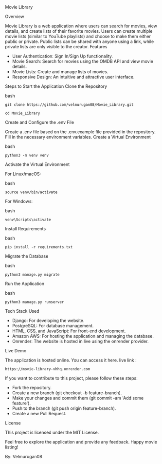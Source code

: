 Movie Library

Overview

Movie Library is a web application where users can search for movies, view details, and create lists of their favorite movies. Users can create multiple movie lists (similar to YouTube playlists) and choose to make them either public or private. Public lists can be shared with anyone using a link, while private lists are only visible to the creator.
Features

* User Authentication: Sign In/Sign Up functionality.
* Movie Search: Search for movies using the OMDB API and view movie details.
* Movie Lists: Create and manage lists of movies.
* Responsive Design: An intuitive and attractive user interface.

Steps to Start the Application
Clone the Repository

bash

    git clone https://github.com/velmurugan08/Movie_Library.git

    cd Movie_Library

Create and Configure the .env File

Create a .env file based on the .env.example file provided in the repository. Fill in the necessary environment variables.
Create a Virtual Environment

bash

    python3 -m venv venv

Activate the Virtual Environment

For Linux/macOS:

bash

    source venv/bin/activate

For Windows:

bash

    venv\Scripts\activate

Install Requirements

bash

    pip install -r requirements.txt

Migrate the Database

bash

    python3 manage.py migrate

Run the Application

bash

    python3 manage.py runserver

Tech Stack Used

* Django: For developing the website.
* PostgreSQL: For database management.
* HTML, CSS, and JavaScript: For front-end development.
* Amazon AWS: For hosting the application and managing the database.
* Onrender: The website is hosted in live using the onrender provider.

Live Demo

The application is hosted online. You can access it here.
live link :

    https://movie-library-vhhq.onrender.com

If you want to contribute to this project, please follow these steps:

* Fork the repository.
* Create a new branch (git checkout -b feature-branch).
* Make your changes and commit them (git commit -am 'Add some feature').
* Push to the branch (git push origin feature-branch).
* Create a new Pull Request.

License

This project is licensed under the MIT License.

Feel free to explore the application and provide any feedback. Happy movie listing!

By: Velmurugan08
